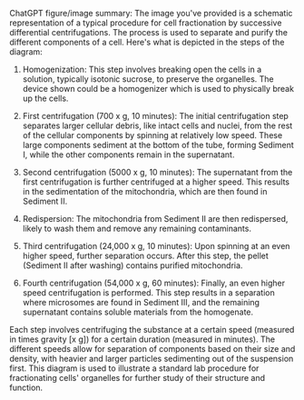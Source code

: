 ChatGPT figure/image summary: The image you've provided is a schematic representation of a typical procedure for cell fractionation by successive differential centrifugations. The process is used to separate and purify the different components of a cell. Here's what is depicted in the steps of the diagram:

1. Homogenization: This step involves breaking open the cells in a solution, typically isotonic sucrose, to preserve the organelles. The device shown could be a homogenizer which is used to physically break up the cells.

2. First centrifugation (700 x g, 10 minutes): The initial centrifugation step separates larger cellular debris, like intact cells and nuclei, from the rest of the cellular components by spinning at relatively low speed. These large components sediment at the bottom of the tube, forming Sediment I, while the other components remain in the supernatant.

3. Second centrifugation (5000 x g, 10 minutes): The supernatant from the first centrifugation is further centrifuged at a higher speed. This results in the sedimentation of the mitochondria, which are then found in Sediment II.

4. Redispersion: The mitochondria from Sediment II are then redispersed, likely to wash them and remove any remaining contaminants.

5. Third centrifugation (24,000 x g, 10 minutes): Upon spinning at an even higher speed, further separation occurs. After this step, the pellet (Sediment II after washing) contains purified mitochondria.

6. Fourth centrifugation (54,000 x g, 60 minutes): Finally, an even higher speed centrifugation is performed. This step results in a separation where microsomes are found in Sediment III, and the remaining supernatant contains soluble materials from the homogenate.

Each step involves centrifuging the substance at a certain speed (measured in times gravity [x g]) for a certain duration (measured in minutes). The different speeds allow for separation of components based on their size and density, with heavier and larger particles sedimenting out of the suspension first. This diagram is used to illustrate a standard lab procedure for fractionating cells' organelles for further study of their structure and function.